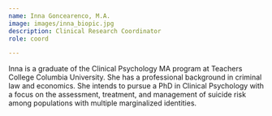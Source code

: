 ```yaml
---
name: Inna Goncearenco, M.A.
image: images/inna_biopic.jpg
description: Clinical Research Coordinator
role: coord

---
```


Inna is a graduate of the Clinical Psychology MA program at Teachers College Columbia University. She has a professional background in criminal law and economics. She intends to pursue a PhD in Clinical Psychology with a focus on the assessment, treatment, and management of suicide risk among populations with multiple marginalized identities. 
